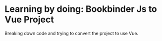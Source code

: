 # Learning by doing: Bookbinder Js to Vue Project

Breaking down code and trying to convert the project to use Vue.